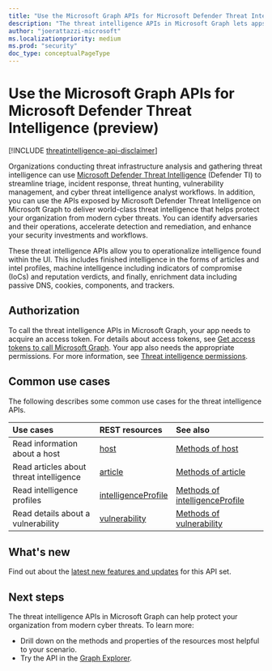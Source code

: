 ```yaml
---
title: "Use the Microsoft Graph APIs for Microsoft Defender Threat Intelligence (preview)"
description: "The threat intelligence APIs in Microsoft Graph lets apps manage administrator tasks for organizations."
author: "joerattazzi-microsoft"
ms.localizationpriority: medium
ms.prod: "security"
doc_type: conceptualPageType
---
```


# Use the Microsoft Graph APIs for Microsoft Defender Threat Intelligence (preview)

[!INCLUDE [threatintelligence-api-disclaimer](../../includes/threatintelligence-api-disclaimer.md)]

Organizations conducting threat infrastructure analysis and gathering threat intelligence can use [Microsoft Defender Threat Intelligence](/defender/threat-intelligence/what-is-microsoft-defender-threat-intelligence-defender-ti) (Defender TI) to streamline triage, incident response, threat hunting, vulnerability management, and cyber threat intelligence analyst workflows. In addition, you can use the APIs exposed by Microsoft Defender Threat Intelligence on Microsoft Graph to deliver world-class threat intelligence that helps protect your organization from modern cyber threats. You can identify adversaries and their operations, accelerate detection and remediation, and enhance your security investments and workflows.

These threat intelligence APIs allow you to operationalize intelligence found within the UI. This includes finished intelligence in the forms of articles and intel profiles, machine intelligence including indicators of compromise (IoCs) and reputation verdicts, and finally, enrichment data including passive DNS, cookies, components, and trackers.

## Authorization

To call the threat intelligence APIs in Microsoft Graph, your app needs to acquire an access token. For details about access tokens, see [Get access tokens to call Microsoft Graph](/graph/auth/auth-concepts). Your app also needs the appropriate permissions. For more information, see [Threat intelligence permissions](/graph/permissions-reference#threat-intelligence-permissions).

## Common use cases

The following describes some common use cases for the threat intelligence APIs.

| Use cases                               | REST resources                                                      | See also                                                                               |
| :-------------------------------------- | :------------------------------------------------------------------ | :------------------------------------------------------------------------------------- |
| Read information about a host           | [host](../resources/security-host.md)                               | [Methods of host](../resources/security-host.md#methods)                               |
| Read articles about threat intelligence | [article](../resources/security-article.md)                         | [Methods of article](../resources/security-article.md#methods)                         |
| Read intelligence profiles              | [intelligenceProfile](../resources/security-intelligenceprofile.md) | [Methods of intelligenceProfile](../resources/security-intelligenceprofile.md#methods) |
| Read details about a vulnerability      | [vulnerability](../resources/security-vulnerability.md)             | [Methods of vulnerability](../resources/security-vulnerability.md#methods)             |

## What's new

Find out about the [latest new features and updates](/graph/whats-new-overview) for this API set.

## Next steps

The threat intelligence APIs in Microsoft Graph can help protect your organization from modern cyber threats. To learn more:

- Drill down on the methods and properties of the resources most helpful to your scenario.
- Try the API in the [Graph Explorer](https://developer.microsoft.com/graph/graph-explorer).
